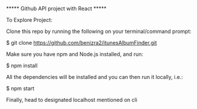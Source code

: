 ***** Github API project with React *****

To Explore Project:

Clone this repo by running the following on your terminal/command prompt:

$ git clone https://github.com/benizra2/itunesAlbumFinder.git

Make sure you have npm and Node.js installed, and run:

$ npm install

All the dependencies will be installed and you can then run it locally, i.e.:

$ npm start

Finally, head to designated localhost mentioned on cli
